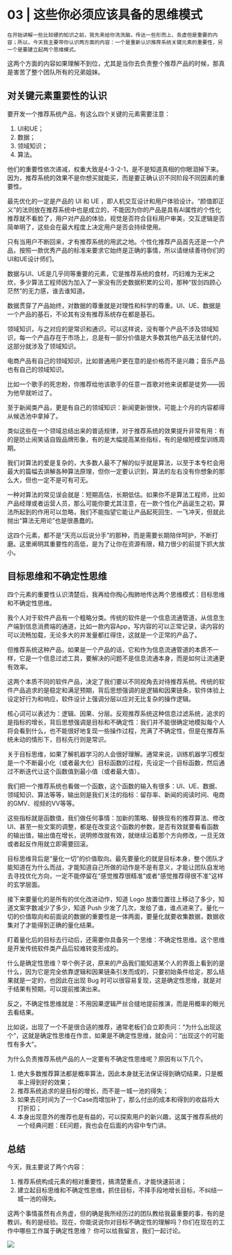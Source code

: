 # 03 | 这些你必须应该具备的思维模式

    在开始讲解一些比较硬的知识之前，我先来给你洗洗脑，传达一些形而上、务虚但是重要的内容；所以，今天我主要带你认识两方面的内容：一个是重新认识推荐系统关键元素的重要性，另一个是要建立起两个思维模式。

这两个方面的内容如果理解不到位，尤其是当你去负责整个推荐产品的时候，那真是害苦了整个团队所有的兄弟姐妹。

## 对关键元素重要性的认识

要开发一个推荐系统产品，有这么四个关键的元素需要注意：

1.  UI和UE；
2.  数据；
3.  领域知识；
4.  算法。

他们的重要性依次递减，权重大致是4-3-2-1，是不是知道真相的你眼泪掉下来。因为，推荐系统的效果不是你想买就能买，而是要正确认识不同阶段不同因素的重要性。

最先优化的一定是产品的 UI 和 UE ，即人机交互设计和用户体验设计。“颜值即正义”的法则放在推荐系统中也是成立的，不能因为你的产品是具有AI属性的个性化推荐就不看脸了，用户对产品的体验，视觉是否符合目标用户审美，交互逻辑是否简单明了，这些会在最大程度上决定用户是否会持续使用。

只有当用户不断回来，才有推荐系统的用武之地。个性化推荐产品首先还是一个产品，按照一款优秀产品的标准来要求它始终是正确的事情，所以请继续善待你们的UI和UE设计师们。

数据与UI、UE是几乎同等重要的元素，它是推荐系统的食材，巧妇难为无米之炊，多少算法工程师因为加入了一家没有历史数据积累的公司，那种“拔剑四顾心茫然”的无力感，谁去谁知道。

数据贯穿了产品始终，对数据的尊重就是对理性和科学的尊重。UI、UE、数据是一个产品的基石，不论其有没有推荐系统存在都是基石。

领域知识，与之对应的是常识和通识。可以这样说，没有哪个产品不涉及领域知识，每一个产品存在于市场上，总是有一部分价值是大多数其他产品无法替代的，这部分就涉及了领域知识。

电商产品有自己的领域知识，比如普通用户更在意的是价格而不是兴趣；音乐产品也有自己的领域知识。

比如一个歌手的死忠粉，你推荐给他该歌手的任意一首歌对他来说都是徒劳——因为他早就听过了。

至于新闻类产品，更是有自己的领域知识：新闻更新很快，可能上个月的内容都得从候选池中拿掉了。

类似这些在一个领域总结出来的普适规律，对于推荐系统的效果提升非常有用：有的是防止闹笑话自毁品牌形象，有的是大幅提高某些指标，有的是缩短模型训练周期。

我们对算法的爱是复杂的，大多数人最不了解的似乎就是算法，以至于本专栏会用最大的篇幅去讲解各种算法原理，但你一定要认识到，算法的左右没有你想象的那么大，但也一定不是可有可无。

一种对算法的常见误会就是：短期高估，长期低估。如果你不是算法工程师，比如产品经理或者运营人员，那么可能你要尤其注意，在一款个性化产品诞生之初，算法所起到的作用可以忽略，我们不能指望它能让产品起死回生、一飞冲天，但就此抛出“算法无用论”也是很愚蠢的。

这四个元素，都不是“天亮以后说分手”的那种，而是需要长期陪伴呵护，不断打磨。这里阐明其重要性的高低，是为了让你在资源有限，精力很少的前提下抓大放小。

## 目标思维和不确定性思维

四个元素的重要性认识清楚后，我再给你掏心掏肺地传达两个思维模式：目标思维和不确定性思维。

我个人对于软件产品有一个粗略分类。传统的软件是一个信息流通管道，从信息生产端到信息消费端的通道，比如一款内容App，写内容的可以正常记录，读内容的可以流畅加载，无论多大的并发量都扛得住，这就是一个正常的产品了。

但推荐系统这种产品，如果是一个产品的话，它和作为信息流通管道的本质不一样，它是一个信息过滤工具，要解决的问题不是信息流通本身，而是如何让流通更有效率。

这两个本质不同的软件产品，决定了我们要以不同视角去对待推荐系统。传统的软件产品追求的是稳定和满足预期，背后思想强调的是逻辑和因果链条，软件体验上设定好行为和响应，软件设计上强调分层以应对无比复杂的操作逻辑。

核心词可以表述为：逻辑、因果、分层。反观推荐系统这种信息过滤系统，追求的是指标的增长，背后思想强调是目标和不确定性：我们并不能很确定地模拟每个人将会看到什么，也不能很好地复现一些操作过程，充满了不确定性，但是在推荐系统未动的情形下，目标先行则是常识。

关于目标思维，如果了解机器学习的人会很好理解。通常来说，训练机器学习模型是一个不断最小化（或者最大化）目标函数的过程，先设定一个目标函数，然后通过不断迭代让这个函数值到最小值（或者最大值）。

我们把一个推荐系统也看做一个函数，这个函数的输入有很多：UI、UE、数据、领域知识、算法等等，输出则是我们关注的指标：留存率、新闻的阅读时间、电商的GMV、视频的VV等等。

这些指标就是函数值，我们做任何事情：加新的策略、替换现有的推荐算法、修改UI、甚至一些文案的调整，都是在改变这个函数的参数，是否有效就要看看函数的输出值，输出值在增长，说明修改就有效，就继续沿着那个方向修改，一旦无效或者起反作用就立即需要回滚。

目标思维背后是“量化一切”的价值取向。最先要量化的就是目标本身，整个团队才能知道在为什么而战，才能知道自己所做的动作是不是有意义，才能让团队自发地去寻找优化方向，一定不能停留在“感觉推荐很精准”或者“感觉推荐得很不准”这样的玄学层面。

接下来要量化的是所有的优化改进动作，知道 Logo 放置位置往上移动了多少，知道文案字数减少了多少，知道 Push 少发了几次，发给了谁，谁点进来了。量化一切的价值取向和前面说的数据的重要性是一体两面，要量化就要收集数据，数据收集对了才能得到正确的量化结果。

盯着量化后的目标去行动后，还需要你具备另一个思维：不确定性思维。这个思维是开发传统软件类产品后较难转变形成的。

什么是确定性思维？举个例子说，原来的产品我们能知道某个人的界面上看到的是什么，因为它是完全依靠逻辑和因果链条引发而成的，只要初始条件给定，那么结果就是一定的，也因此在出现 Bug 时可以很容易复现，这是确定性思维，就是对于结果有预期，可以提前推演出来。

反之，不确定性思维就是：不用因果逻辑严丝合缝地提前推演，而是用概率的眼光去看结果。

比如说，出现了一个不是很合适的推荐，通常老板们会立即责问：“为什么出现这个”，这就是确定性思维在作祟，如果是不确定性思维，就会问：“出现这个的可能性有多大”。

为什么负责推荐系统产品的人一定要有不确定性思维呢？原因有以下几个。

1.  绝大多数推荐算法都是概率算法，因此本身就无法保证得到确切结果，只是概率上得到好的效果；
2.  推荐系统追求的是目标的增长，而不是一城一池的得失；
3.  如果去花时间为了一个Case而增加补丁，那么付出的成本和得到的收益将大打折扣；
4.  本身出现意外的推荐也是有益的，可以探索用户的新兴趣，这属于推荐系统的一个经典问题：EE问题，我也会在后面的内容中专门讲。

## 总结

今天，我主要说了两个内容：

1.  推荐系统构成元素的相对重要性，搞清楚重点，才能快速前进；
2.  建立起目标思维和不确定性思维，抓住目标，不择手段地增长目标，不纠结一城一池的得失。

这两个事情虽然有点务虚，但的确是我所经历过的团队教给我最重要的事，有的是教训，有的是经验。现在，你能说说你对目标不确定性的理解吗？你们在现在的工作中哪些工作属于确定性思维？ 你可以给我留言，我们一起讨论。

![](https://static001.geekbang.org/resource/image/ea/ae/ea17e1afa2a56d022c6f5021822edaae.jpg)
    